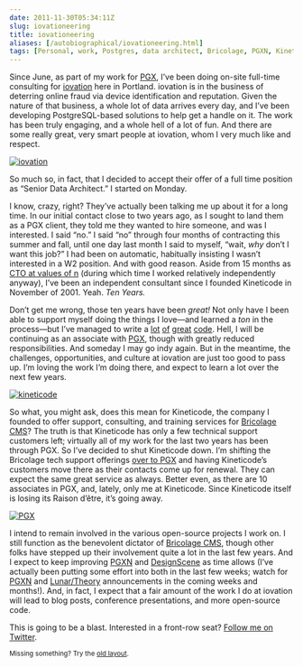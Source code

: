 ```yaml
--- 
date: 2011-11-30T05:34:11Z
slug: iovationeering
title: iovationeering
aliases: [/autobiographical/iovationeering.html]
tags: [Personal, work, Postgres, data architect, Bricolage, PGXN, Kineticode, PostgreSQL Experts]
---
```


<p>Since June, as part of my work for <a href="http://pgexperts.com/">PGX</a>, I’ve been doing on-site full-time consulting for <a href="http://iovation.com/">iovation</a> here in Portland. iovation is in the business of deterring online fraud via device identification and reputation. Given the nature of that business, a whole lot of data arrives every day, and I’ve been developing PostgreSQL-based solutions to help get a handle on it. The work has been truly engaging, and a whole hell of a lot of fun. And there are some really great, very smart people at iovation, whom I very much like and respect.</p>

<p><a href="http://iovation.com/" title="iovation"><img class="right" src="/2011/11/iovationeering/iovation.jpg" alt="iovation" title="" /></a></p>

<p>So much so, in fact, that I decided to accept their offer of a full time position as “Senior Data Architect.” I started on Monday.</p>

<p>I know, crazy, right? They’ve actually been talking me up about it for a long time. In our initial contact close to two years ago, as I sought to land them as a PGX client, they told me they wanted to hire someone, and was I interested. I said “no.” I said “no” through four months of contracting this summer and fall, until one day last month I said to myself, “wait, <em>why</em> don’t I want this job?”  I had been on automatic, habitually insisting I wasn’t interested in a W2 position. And with good reason. Aside from 15 months as <a href="/autobiographical/im_back.html">CTO at values of n</a> (during which time I worked relatively independently anyway), I’ve been an independent consultant since I founded Kineticode in November of 2001. Yeah. <em>Ten Years.</em></p>

<p>Don’t get me wrong, those ten years have been <em>great!</em> Not only have I been able to support myself doing the things I love—and learned a <em>ton</em> in the process—but I’ve managed to write a <a href="https://github.com/theory/repositories">lot</a> <a href="https://github.com/bricoleurs/repositories">of</a> <a href="https://github.com/pgxn/repositories">great</a> <a href="https://github.com/pgexperts/repositories">code</a>. Hell, I will be continuing as an associate with <a href="http://pgexperts.com/">PGX</a>, though with greatly reduced responsibilities. And someday I may go indy again. But in the meantime, the challenges, opportunities, and culture at iovation are just too good to pass up. I’m loving the work I’m doing there, and expect to learn a lot over the next few years.</p>

<p><a href="http://kineticode.com/" title="Kineticode"><img src="/2011/11/iovationeering/kineticode.gif" alt="kineticode" title="" class="left" /></a></p>

<p>So what, you might ask, does this mean for Kineticode, the company I founded to offer support, consulting, and training services for <a href="http://bricolagecms.org/">Bricolage CMS</a>? The truth is that Kineticode has only a few technical support customers left; virtually all of my work for the last two years has been through PGX. So I’ve decided to shut Kineticode down. I’m shifting the Bricolage tech support offerings <a href="http://pgexperts.com/bricolage.html" title="Bricolage Technical Support from PGX">over to PGX</a> and having Kineticode’s customers move there as their contacts come up for renewal. They can expect the same great service as always. Better even, as there are 10 associates in PGX, and, lately, only me at Kineticode. Since Kineticode itself is losing its Raison d’être, it’s going away.</p>

<p><a href="http://pgexperts.com/" title="PGX"><img src="/2011/11/iovationeering/pgx.png" alt="PGX" title="" class="right" /></a></p>

<p>I intend to remain involved in the various open-source projects I work on. I still function as the benevolent dictator of <a href="http://bricolagecms.org/">Bricolage CMS</a>, though other folks have stepped up their involvement quite a lot in the last few years. And I expect to keep improving <a href="http://pgxn.org/">PGXN</a> and <a href="http://www.designsceneapp.com/">DesignScene</a> as time allows (I’ve actually been putting some effort into both in the last few weeks; watch for <a href="http://blog.pgxn.org/" title="PGXN Blog">PGXN</a> and <a href="http://blog.lunar-theory.com/" title="Lunar/Theory Blog">Lunar/Theory</a> announcements in the coming weeks and months!). And, in fact, I expect that a fair amount of the work I do at iovation will lead to blog posts, conference presentations, and more open-source code.</p>

<p>This is going to be a blast. Interested in a front-row seat? <a href="http://twitter.com/theory/">Follow me on Twitter</a>.</p>

<p class="past"><small>Missing something? Try the <a rel="nofollow" href="http://past.justatheory.com/autobiographical/iovationeering.html">old layout</a>.</small></p>


